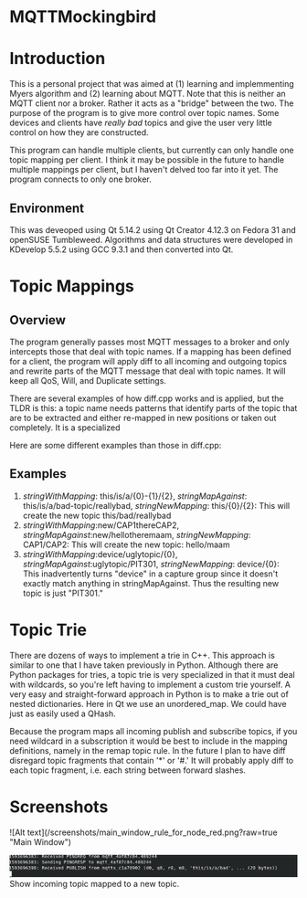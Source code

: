 # MQTTMockingbird

<h1>Introduction</h1>
This is a personal project that was aimed at (1) learning and implemmenting Myers algorithm and (2) learning about MQTT. Note that this is neither an MQTT client nor a broker. Rather it acts as a "bridge" between the two. The purpose of the program is to give more control over topic names. Some devices and clients have  <i>really bad</i> topics and give the user very little control on how they are constructed.

This program can handle multiple clients, but currently can only handle one topic mapping per client. I think it may be possible in the future to handle multiple mappings per client, but I haven't delved too far into it yet. The program connects to only one broker.

<h2>Environment</h2>
This was deveoped using Qt 5.14.2 using Qt Creator 4.12.3 on Fedora 31 and openSUSE Tumbleweed. Algorithms and data structures were developed in KDevelop 5.5.2 using GCC 9.3.1 and then converted into Qt.

<h1>Topic Mappings</h1>
<h2>Overview</h2>
The program generally passes most MQTT messages to a broker and only intercepts those that deal with topic names. If a mapping has been defined for a client, the program will apply diff to all incoming and outgoing topics and rewrite parts of the MQTT message that deal with topic names. It will keep all QoS, Will, and Duplicate settings.

There are several examples of how diff.cpp works and is applied, but the TLDR is this: a topic name needs patterns that identify parts of the topic that are to be extracted and either re-mapped in new positions or taken out completely. It is a specialized 

Here are some different examples than those in diff.cpp:
<h2>Examples</h2> 
<ol>
  <li> <i>stringWithMapping</i>: this/is/a/{0}-{1}/{2}, <i>stringMapAgainst</i>: this/is/a/bad-topic/reallybad, <i>stringNewMapping</i>: this/{0}/{2}:
    This will create the new topic this/bad/reallybad
   </li>
  <li><i>stringWithMapping</i>:new/CAP1thereCAP2, <i>stringMapAgainst</i>:new/hellotheremaam, <i>stringNewMapping</i>: CAP1/CAP2:
  This will create the new topic: hello/maam
   </li>
  <li><i>stringWithMapping</i>:device/uglytopic/{0}, <i>stringMapAgainst</i>:uglytopic/PIT301, <i>stringNewMapping</i>: device/{0}:
  This inadvertently turns "device" in a capture group since it doesn't exactly match anything in stringMapAgainst. Thus the resulting new topic is just "PIT301."
  </li>
</ol>
<h1>Topic Trie</h1>
<p>
There are dozens of ways to implement a trie in C++. This approach is similar to one that I have taken previously in Python. Although there are Python packages for tries, a topic trie is very specialized in that it must deal with wildcards, so you're left having to implement a custom trie yourself. A very easy and straight-forward approach in Python is to make a trie out of nested dictionaries. Here in Qt we use an unordered_map. We could have just as easily used a QHash. 
</p>
<p>
Because the program maps all incoming publish and subscribe topics, if you need wildcard in a subscription it would be best to include in the mapping definitions, namely in the remap topic rule. In the future I plan to have diff disregard topic fragments that contain '*' or '#.' It will probably apply diff to each topic fragment, i.e. each string between forward slashes.
</p>
<h1>Screenshots</h1>
![Alt text](/screenshots/main_window_rule_for_node_red.png?raw=true "Main Window")

![Alt text](/screenshots/mapped_topic_publish.png?raw=true "Shows incoming topic mapped")
Show incoming topic mapped to a new topic.  
  

